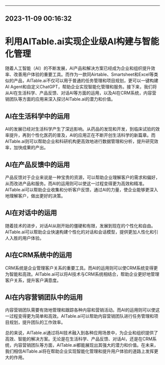 

---------------------------------------------
2023-11-09 00:16:32
---------------------------------------------

# 利用AITable.ai实现企业级AI构建与智能化管理

随着人工智能（AI）的不断发展，AI产品和解决方案已经成为企业和组织提升效率、改善用户体验的重要工具。而作为一款同Airtable、Smartsheet和Excel等类似的产品，AITable.ai不仅可以用于普通的任务管理和项目规划，更可以一键构建AI Agent和自定义ChatGPT，帮助企业实现智能化管理和服务。接下来，我们将从AI在生活科学、产品反馈、对话AI等方面的运用，以及AI在CRM系统，内容营销团队等方面的应用来深入探讨AITable.ai的潜力和价值。

## AI在生活科学中的运用

AI的发展已经对生活科学产生了深远影响。从药品的发现和开发，到临床试验的效率提升，再到个性化医药的普及，AI的应用正在不断开创生活科学的新篇章。而AITable.ai则可以帮助企业和科研机构更高效地进行数据管理和分析，提升研究效率，加快成果的产出。

## AI在产品反馈中的运用

产品反馈对于企业来说是一种宝贵的资源，可以帮助企业理解客户的需求和偏好，从而改进产品和服务。而AI的运用则可以使这一过程变得更为高效和精准。AITable.ai可以帮助企业收集和分析客户反馈，通过AI的力量，使企业能够更深入地理解客户，做出更好的决策。

## AI在对话中的运用

随着技术的进步，对话AI从刚开始的僵硬和有限，发展到现在的个性化和自由。AITable.ai可以帮助企业快速构建个性化的对话和会话模型，提供更加人性化和引人入胜的用户体验。

## AI在CRM系统中的运用

CRM系统是企业管理客户关系的重要工具。而AI的运用则可以使CRM系统变得更为智能和高效。AITable.ai可以将AI技术与CRM系统相结合，帮助企业更好地管理客户关系，提升客户满意度。

## AI在内容营销团队中的运用

内容营销团队需要有效地管理和跟踪各种内容和营销活动。而AI的运用则可以使这一过程变得更为简单和高效。AITable.ai可以帮助内容营销团队进行任务管理和项目规划，提升团队的工作效率。

总的来说，AITable.ai通过将AI技术融入到各种应用场景中，为企业和组织提供了高效、智能的解决方案。无论是在生活科学、产品反馈、对话AI，还是在CRM系统，内容营销团队等方面，AITable.ai都能展现出其强大的潜力和价值。在未来，我们相信AITable.ai将在帮助企业实现智能化管理和提升用户体验的道路上发挥更大的作用。